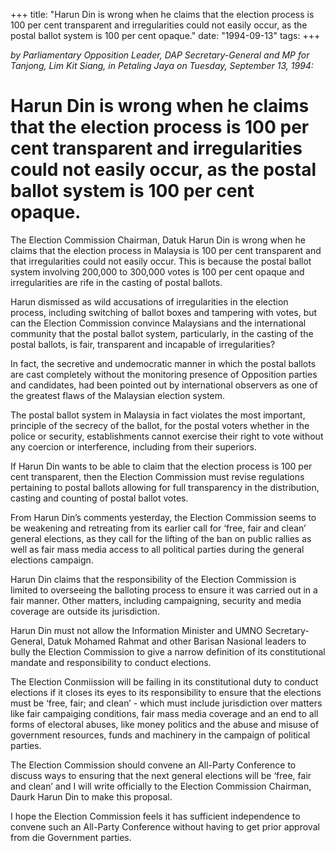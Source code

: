 +++ 
title: "Harun Din is wrong when he claims that the election process is 100 per cent transparent and irregularities could not easily occur, as the postal ballot system is 100 per cent opaque."
date: "1994-09-13"
tags:
+++

_by Parliamentary Opposition Leader, DAP Secretary-General and MP for Tanjong, Lim Kit Siang, in Petaling Jaya on Tuesday, September 13, 1994:_

# Harun Din is wrong when he claims that the election process is 100 per cent transparent and irregularities could not easily occur, as the postal ballot system is 100 per cent opaque.

The Election Commission Chairman, Datuk Harun Din is wrong when he claims that the election process in Malaysia is 100 per cent transparent and that irregularities could not easily occur. This is because the postal ballot system involving 200,000 to 300,000 votes is 100 per cent opaque and irregularities are rife in the casting of postal ballots.</u>

Harun dismissed as wild accusations of irregularities in the election process, including switching of ballot boxes and tampering with votes, but can the Election Commission convince Malaysians and the international community that the postal ballot system, particularly, in the casting of the postal ballots, is fair, transparent and incapable of irregularities?

In fact, the secretive and undemocratic manner in which the postal ballots are cast completely without the monitoring presence of Opposition parties and candidates, had been pointed out by international observers as one of the greatest flaws of the Malaysian election system.

The postal ballot system in Malaysia in fact violates the most important, principle of the secrecy of the ballot, for the postal voters whether in the police or security, establishments cannot exercise their right to vote without any coercion or interference, including from their superiors.

If Harun Din wants to be able to claim that the election process is 100 per cent transparent, then the Election Commission must revise regulations pertaining to postal ballots allowing for full transparency in the distribution, casting and counting of postal ballot votes.

From Harun Din’s comments yesterday, the Election Commission seems to be weakening and retreating from its earlier call for ‘free, fair and clean’ general elections, as they call for the lifting of the ban on public rallies as well as fair mass media access to all political parties during the general elections campaign.

Harun Din claims that the responsibility of the Election Commission is limited to overseeing the balloting process to ensure it was carried out in a fair manner. Other matters, including campaigning, security and media coverage are outside its jurisdiction.

Harun Din must not allow the Information Minister and UMNO Secretary-General, Datuk Mohamed Rahmat and other Barisan Nasional leaders to bully the Election Commission to give a narrow definition of its constitutional mandate and responsibility to conduct elections.
 
The Election Conmiission will be failing in its constitutional duty to conduct elections if it closes its eyes to its responsibility to ensure that the elections must be ‘free, fair; and clean’ - which must include jurisdiction over matters like fair campaiging conditions, fair mass media coverage and an end to all forms of electoral abuses, like money politics and the abuse and misuse of government resources, funds and machinery in the campaign of political parties.

The Election Commission should convene an All-Party Conference to discuss ways to ensuring that the next general elections will be ‘free, fair and clean’ and I will write officially to the Election Commission Chairman, Daurk Harun Din to make this proposal.

I hope the Election Commission feels it has sufficient independence to convene such an All-Party Conference without having to get prior approval from die Government parties.
 
